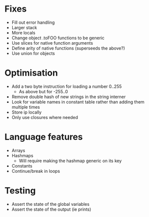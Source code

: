 # Fixes
* Fill out error handling
* Larger stack
* More locals
* Change object .toFOO functions to be generic
* Use slices for native function arguments
* Define arity of native functions (superseeds the above?)
* Use union for objects
 
# Optimisation
* Add a two byte instruction for loading a number 0..255
  * As above but for -255..0
* Remove double hash of new strings in the string interner
* Look for variable names in constant table rather than adding them multiple times
* Store ip locally
* Only use closures where needed

# Language features
* Arrays
* Hashmaps
  * Will require making the hashmap generic on its key
* Constants
* Continue/break in loops

# Testing
* Assert the state of the global variables
* Assert the state of the output (ie prints)
